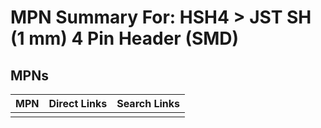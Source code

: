 



# MPN Summary For: HSH4 > JST SH (1 mm) 4 Pin Header (SMD)

## MPNs
  

|MPN|Direct Links|Search Links|
| :--- | :--- | :--- |
||||
